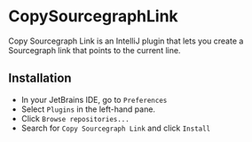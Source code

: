 # CopySourcegraphLink

Copy Sourcegraph Link is an IntelliJ plugin that lets you create a Sourcegraph link that points to the current line.

## Installation

- In your JetBrains IDE, go to `Preferences`
- Select `Plugins` in the left-hand pane.
- Click `Browse repositories...`
- Search for `Copy Sourcegraph Link` and click `Install`

